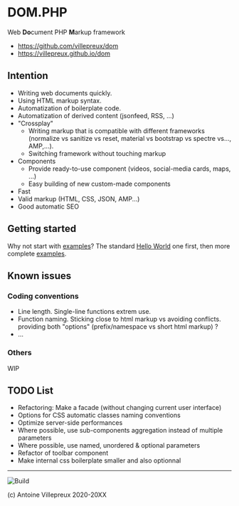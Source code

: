 # DOM.PHP

Web **Do**cument PHP **M**arkup framework

  * https://github.com/villepreux/dom
  * https://villepreux.github.io/dom

## Intention

  * Writing web documents quickly.
  * Using HTML markup syntax.
  * Automatization of boilerplate code.
  * Automatization of derived content (jsonfeed, RSS, ...)
  * "Crossplay"
    * Writing markup that is compatible with different frameworks (normalize vs sanitize vs reset, material vs bootstrap vs spectre vs..., AMP,...).
    * Switching framework without touching markup
  * Components
    * Provide ready-to-use component (videos, social-media cards, maps, ...)
    * Easy building of new custom-made components
  * Fast
  * Valid markup (HTML, CSS, JSON, AMP...)
  * Good automatic SEO

## Getting started

Why not start with [examples](https://github.com/villepreux/dom/tree/master/examples)?
The standard [Hello World](https://github.com/villepreux/dom/tree/master/examples/helloworld/index.php) one first, then more complete [examples](https://github.com/villepreux/dom/tree/master/examples).


## Known issues

### Coding conventions

  * Line length. Single-line functions extrem use.
  * Function naming. Sticking close to html markup vs avoiding conflicts. providing both "options" (prefix/namespace vs short html markup) ?
  * ...

### Others

WIP

## TODO List

  * Refactoring: Make a facade (without changing current user interface)
  * Options for CSS automatic classes naming conventions
  * Optimize server-side performances
  * Where possible, use sub-components aggregation instead of multiple parameters
  * Where possible, use named, unordered & optional parameters
  * Refactor of toolbar component
  * Make internal css boilerplate smaller and also optionnal

----

![Build](https://github.com/villepreux/dom/workflows/Build/badge.svg)

(c) Antoine Villepreux 2020-20XX

